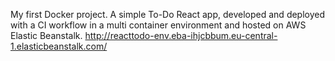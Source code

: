 My first Docker project. A simple To-Do React app, developed and deployed with a CI workflow in a multi container environment and hosted on AWS Elastic Beanstalk.
http://reacttodo-env.eba-ihjcbbum.eu-central-1.elasticbeanstalk.com/
